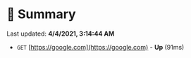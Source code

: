 # 📖 Summary
Last updated: **4/4/2021, 3:14:44 AM**

- `GET` [https://google.com](https://google.com) - **Up** (91ms)
